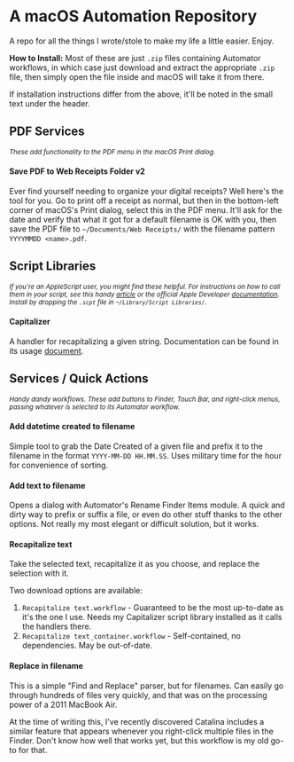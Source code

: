 # A macOS Automation Repository
A repo for all the things I wrote/stole to make my life a little easier. Enjoy.

**How to Install:** Most of these are just `.zip` files containing Automator workflows, in which case just download and extract the appropriate `.zip` file, then simply open the file inside and macOS will take it from there.

If installation instructions differ from the above, it'll be noted in the small text under the header.

## PDF Services
<sup>*These add functionality to the PDF menu in the macOS Print dialog.*</sup>

#### Save PDF to Web Receipts Folder v2
Ever find yourself needing to organize your digital receipts? Well here's the tool for you. Go to print off a receipt as normal, but then in the bottom-left corner of macOS's Print dialog, select this in the PDF menu. It'll ask for the date and verify that what it got for a default filename is OK with you, then save the PDF file to `~/Documents/Web Receipts/` with the filename pattern `YYYYMMDD <name>.pdf`.

## Script Libraries
<sup>*If you're an AppleScript user, you might find these helpful. For instructions on how to call them in your script, see this handy [article](https://macosxautomation.com/mavericks/libraries/examples.html) or the official Apple Developer [documentation](https://developer.apple.com/library/archive/documentation/AppleScript/Conceptual/AppleScriptLangGuide/reference/ASLR_load_script.html#//apple_ref/doc/uid/TP40000983-CH227-SW2). Install by dropping the `.scpt` file in `~/Library/Script Libraries/`.*</sup>

#### Capitalizer
A handler for recapitalizing a given string. Documentation can be found in its usage [document](https://github.com/jpcranford/automations/blob/main/Script%20Libraries/Capitalizer%20usage.md).

## Services / Quick Actions
<sup>*Handy dandy workflows. These add buttons to Finder, Touch Bar, and right-click menus, passing whatever is selected to its Automator workflow.*</sup>

#### Add datetime created to filename
Simple tool to grab the Date Created of a given file and prefix it to the filename in the format `YYYY-MM-DD HH.MM.SS`. Uses military time for the hour for convenience of sorting.

#### Add text to filename
Opens a dialog with Automator's Rename Finder Items module. A quick and dirty way to prefix or suffix a file, or even do other stuff thanks to the other options. Not really my most elegant or difficult solution, but it works.

#### Recapitalize text
Take the selected text, recapitalize it as you choose, and replace the selection with it.

Two download options are available:
1. `Recapitalize text.workflow` - Guaranteed to be the most up-to-date as it's the one I use. Needs my Capitalizer script library installed as it calls the handlers there.
2. `Recapitalize text_container.workflow` - Self-contained, no dependencies. May be out-of-date.

#### Replace in filename
This is a simple "Find and Replace" parser, but for filenames. Can easily go through hundreds of files very quickly, and that was on the processing power of a 2011 MacBook Air.

At the time of writing this, I've recently discovered Catalina includes a similar feature that appears whenever you right-click multiple files in the Finder. Don't know how well that works yet, but this workflow is my old go-to for that.
